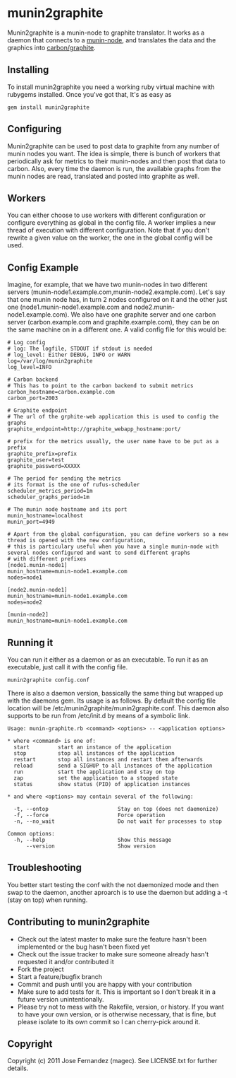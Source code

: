 munin2graphite
===============

Munin2graphite is a munin-node to graphite translator. It works as a daemon that connects to a [munin-node](http://munin-monitoring.org/wiki/munin-node), and translates the data and the graphics into [carbon/graphite](http://graphite.wikidot.com/).

Installing
----------

To install munin2graphite you need a working ruby virtual machine with rubygems installed. Once you've got that, It's as easy as

    gem install munin2graphite
    
Configuring
------------

Munin2graphite can be used to post data to graphite from any number of munin nodes you want. The idea is simple, there is bunch of workers that periodically ask for metrics to their munin-nodes and then post that data to carbon. Also, every time the daemon is run, the available graphs from the munin nodes are read, translated and posted into graphite as well.

## Workers
You can either choose to use workers with different configuration or configure everything as global in the config file. A worker implies a new thread of execution with different configuration. Note that if you don't rewrite a given value on the worker, the one in the global config will be used.

## Config Example
Imagine, for example, that we have two munin-nodes in two different servers (munin-node1.example.com,munin-node2.example.com). Let's say that one munin node has, in turn 2 nodes configured on it and the other just one (node1.munin-node1.example.com and node2.munin-node1.example.com). We also have one graphite server and one carbon server (carbon.example.com and graphite.example.com), they can be on the same machine on in a different one. A valid config file for this would be:

    # Log config
    # log: The logfile, STDOUT if stdout is needed
    # log_level: Either DEBUG, INFO or WARN
    log=/var/log/munin2graphite
    log_level=INFO
    
    # Carbon backend
    # This has to point to the carbon backend to submit metrics
    carbon_hostname=carbon.example.com
    carbon_port=2003

    # Graphite endpoint
    # The url of the grphite-web application this is used to config the graphs
    graphite_endpoint=http://graphite_webapp_hostname:port/

    # prefix for the metrics usually, the user name have to be put as a prefix
    graphite_prefix=prefix
    graphite_user=test
    graphite_password=XXXXX
    
    # The period for sending the metrics
    # its format is the one of rufus-scheduler    
    scheduler_metrics_period=1m
    scheduler_graphs_period=1m
    
    # The munin node hostname and its port
    munin_hostname=localhost
    munin_port=4949
    
    # Apart from the global configuration, you can define workers so a new thread is opened with the new configuration,
    # this is particulary useful when you have a single munin-node with several nodes configured and want to send different graphs
    # with different prefixes
    [node1.munin-node1]
    munin_hostname=munin-node1.example.com
    nodes=node1

    [node2.munin-node1]
    munin_hostname=munin-node1.example.com
    nodes=node2
    
    [munin-node2]
    munin_hostname=munin-node1.example.com

Running it
-----------
You can run it either as a daemon or as an executable. To run it as an executable, just call it with the config file. 

    munin2graphite config.conf

There is also a daemon version, bassically the same thing but wrapped up with the daemons gem. Its usage is as follows. By default the config file location will be /etc/munin2graphite/munin2graphite.conf. This daemon also supports to be run from /etc/init.d by means of a symbolic link.


    Usage: munin-graphite.rb <command> <options> -- <application options>
    
    * where <command> is one of:
      start         start an instance of the application
      stop          stop all instances of the application
      restart       stop all instances and restart them afterwards
      reload        send a SIGHUP to all instances of the application
      run           start the application and stay on top
      zap           set the application to a stopped state
      status        show status (PID) of application instances
                  
    * and where <options> may contain several of the following:
                  
      -t, --ontop                      Stay on top (does not daemonize)
      -f, --force                      Force operation
      -n, --no_wait                    Do not wait for processes to stop
                             
    Common options:
      -h, --help                       Show this message
          --version                    Show version


Troubleshooting
-----------------
You better start testing the conf with the not daemonized mode and then swap to the daemon, another aproarch is to use the daemon but adding a -t (stay on top) when running.

Contributing to munin2graphite
------------------------------- 
* Check out the latest master to make sure the feature hasn't been implemented or the bug hasn't been fixed yet
* Check out the issue tracker to make sure someone already hasn't requested it and/or contributed it
* Fork the project
* Start a feature/bugfix branch
* Commit and push until you are happy with your contribution
* Make sure to add tests for it. This is important so I don't break it in a future version unintentionally.
* Please try not to mess with the Rakefile, version, or history. If you want to have your own version, or is otherwise necessary, that is fine, but please isolate to its own commit so I can cherry-pick around it.

Copyright
-----------

Copyright (c) 2011 Jose Fernandez (magec). See LICENSE.txt for
further details.

